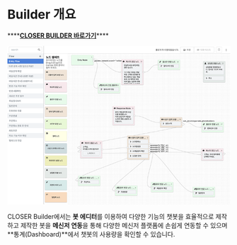 # Builder 개요

\*\*\*\*[**CLOSER BUILDER 바로가기**](https://builder.closer.ai)\*\*\*\*

![](../.gitbook/assets/openbeta_bot_builder_editor_750px.png)

CLOSER Builder에서는 **봇 에디터**를 이용하여  다양한 기능의 챗봇을 효율적으로 제작하고 제작한 봇을 **메신저 연동**을 통해 다양한 메신저 플랫폼에 손쉽게 연동할 수 있으며 **통계\(Dashboard\)**에서 챗봇의 사용량을 확인할 수 있습니다.




